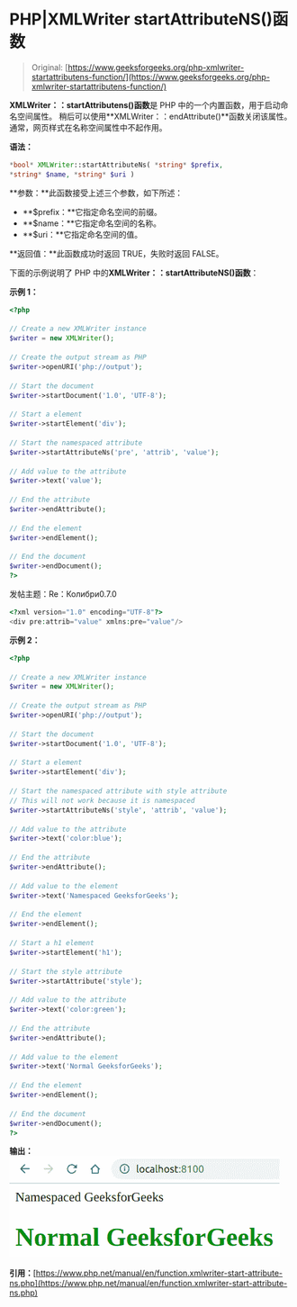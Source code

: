# PHP|XMLWriter startAttributeNS()函数

> Original: [https://www.geeksforgeeks.org/php-xmlwriter-startattributens-function/](https://www.geeksforgeeks.org/php-xmlwriter-startattributens-function/)

**XMLWriter：：startAttributens()函数**是 PHP 中的一个内置函数，用于启动命名空间属性。 稍后可以使用**XMLWriter：：endAttribute()**函数关闭该属性。 通常，网页样式在名称空间属性中不起作用。

**语法：**

```php
*bool* XMLWriter::startAttributeNs( *string* $prefix, 
*string* $name, *string* $uri )
```

**参数：**此函数接受上述三个参数，如下所述：

*   **$prefix：**它指定命名空间的前缀。
*   **$name：**它指定命名空间的名称。
*   **$uri：**它指定命名空间的值。

**返回值：**此函数成功时返回 TRUE，失败时返回 FALSE。

下面的示例说明了 PHP 中的**XMLWriter：：startAttributeNS()函数**：

**示例 1：**

```php
<?php

// Create a new XMLWriter instance
$writer = new XMLWriter();

// Create the output stream as PHP
$writer->openURI('php://output');

// Start the document
$writer->startDocument('1.0', 'UTF-8');

// Start a element
$writer->startElement('div');

// Start the namespaced attribute
$writer->startAttributeNs('pre', 'attrib', 'value');

// Add value to the attribute
$writer->text('value');

// End the attribute
$writer->endAttribute();

// End the element
$writer->endElement();

// End the document
$writer->endDocument();
?>
```

发帖主题：Re：Колибри0.7.0

```php
<?xml version="1.0" encoding="UTF-8"?>
<div pre:attrib="value" xmlns:pre="value"/>
```

**示例 2：**

```php
<?php

// Create a new XMLWriter instance
$writer = new XMLWriter();

// Create the output stream as PHP
$writer->openURI('php://output');

// Start the document
$writer->startDocument('1.0', 'UTF-8');

// Start a element
$writer->startElement('div');

// Start the namespaced attribute with style attribute
// This will not work because it is namespaced
$writer->startAttributeNs('style', 'attrib', 'value');

// Add value to the attribute
$writer->text('color:blue');

// End the attribute
$writer->endAttribute();

// Add value to the element
$writer->text('Namespaced GeeksforGeeks');

// End the element
$writer->endElement();

// Start a h1 element
$writer->startElement('h1');

// Start the style attribute
$writer->startAttribute('style');

// Add value to the attribute
$writer->text('color:green');

// End the attribute
$writer->endAttribute();

// Add value to the element
$writer->text('Normal GeeksforGeeks');

// End the element
$writer->endElement();

// End the document
$writer->endDocument();
?>
```

**输出：**
![](img/76e90de42d84544c93973f1d8ca7f5a2.png)

**引用：**[https://www.php.net/manual/en/function.xmlwriter-start-attribute-ns.php](https://www.php.net/manual/en/function.xmlwriter-start-attribute-ns.php)